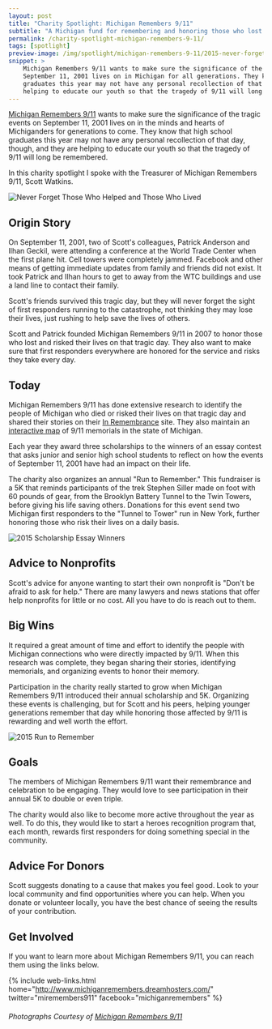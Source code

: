 ```yaml
---
layout: post
title: "Charity Spotlight: Michigan Remembers 9/11"
subtitle: "A Michigan fund for remembering and honoring those who lost their lives on 9/11 for generations to come."
permalink: /charity-spotlight-michigan-remembers-9-11/
tags: [spotlight]
preview-image: /img/spotlight/michigan-remembers-9-11/2015-never-forget.jpg
snippet: >
    Michigan Remembers 9/11 wants to make sure the significance of the tragic events on
    September 11, 2001 lives on in Michigan for all generations. They know that high school
    graduates this year may not have any personal recollection of that day, and they are
    helping to educate our youth so that the tragedy of 9/11 will long be remembered.
---
```


[Michigan Remembers 9/11][1] wants to make sure the significance of the tragic events on September 11, 2001 lives on in the minds and hearts of Michiganders for generations to come. They know that high school graduates this year may not have any personal recollection of that day, though, and they are helping to educate our youth so that the tragedy of 9/11 will long be remembered.

In this charity spotlight I spoke with the Treasurer of Michigan Remembers 9/11, Scott Watkins.

![][4]

## Origin Story

On September 11, 2001, two of Scott's colleagues, Patrick Anderson and Ilhan Geckil, were attending a conference at the World Trade Center when the first plane hit. Cell towers were completely jammed. Facebook and other means of getting immediate updates from family and friends did not exist. It took Patrick and Ilhan hours to get to away from the WTC buildings and use a land line to contact their family.

Scott's friends survived this tragic day, but they will never forget the sight of first responders running to the catastrophe, not thinking they may lose their lives, just rushing to help save the lives of others.

Scott and Patrick founded Michigan Remembers 9/11 in 2007 to honor those who lost and risked their lives on that tragic day. They also want to make sure that first responders everywhere are honored for the service and risks they take every day.

## Today

Michigan Remembers 9/11 has done extensive research to identify the people of Michigan who died or risked their lives on that tragic day and shared their stories on their [In Remembrance][2] site. They also maintain an [interactive map][3] of 9/11 memorials in the state of Michigan.

Each year they award three scholarships to the winners of an essay contest that asks junior and senior high school students to reflect on how the events of September 11, 2001 have had an impact on their life.

The charity also organizes an annual "Run to Remember." This fundraiser is a 5K that reminds participants of the trek Stephen Siller made on foot with 60 pounds of gear, from the Brooklyn Battery Tunnel to the Twin Towers, before giving his life saving others. Donations for this event send two Michigan first responders to the "Tunnel to Tower" run in New York, further honoring those who risk their lives on a daily basis.

![][6]

## Advice to Nonprofits

Scott's advice for anyone wanting to start their own nonprofit is "Don't be afraid to ask for help." There are many lawyers and news stations that offer help nonprofits for little or no cost. All you have to do is reach out to them.

## Big Wins

It required a great amount of time and effort to identify the people with Michigan connections who were directly impacted by 9/11. When this research was complete, they began sharing their stories, identifying memorials, and organizing events to honor their memory.

Participation in the charity really started to grow when Michigan Remembers 9/11 introduced their annual scholarship and 5K. Organizing these events is challenging, but for Scott and his peers, helping younger generations remember that day while honoring those affected by 9/11 is rewarding and well worth the effort.

![][5]

## Goals

The members of Michigan Remembers 9/11 want their remembrance and celebration to be engaging. They would love to see participation in their annual 5K to double or even triple.

The charity would also like to become more active throughout the year as well. To do this, they would like to start a heroes recognition program that, each month, rewards first responders for doing something special in the community.

## Advice For Donors

Scott suggests donating to a cause that makes you feel good. Look to your local community and find opportunities where you can help. When you donate or volunteer locally, you have the best chance of seeing the results of your contribution.

## Get Involved

If you want to learn more about Michigan Remembers 9/11, you can reach them using the links below.

{% include web-links.html home="http://www.michiganremembers.dreamhosters.com/" twitter="miremembers911" facebook="michiganremembers" %}

###### Photographs Courtesy of [Michigan Remembers 9/11][1]



[1]: http://www.michiganremembers.dreamhosters.com/ "Michigan Remembers 9/11 Homepage"
[2]: http://www.michiganremembers.dreamhosters.com/?page_id=213 "Michigan Remembers 9/11 - In Remembrance Page"
[3]: http://www.michiganremembers.dreamhosters.com/?page_id=665 "Michigan Remembers 9/11 - Interactive Map of Michigan 9/11 Memorials"
[4]: /img/spotlight/michigan-remembers-9-11/2015-never-forget.jpg "Never Forget Those Who Helped and Those Who Lived"
[5]: /img/spotlight/michigan-remembers-9-11/2015-run-to-remember.jpg "2015 Run to Remember"
[6]: /img/spotlight/michigan-remembers-9-11/2015-scholarship-essay-winners.jpg "2015 Scholarship Essay Winners"
